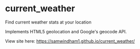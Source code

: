 # current_weather
Find current weather stats at your location

Implements HTML5 geolocation and Google's geocode API.

View site here:
https://samwindham1.github.io/current_weather/
